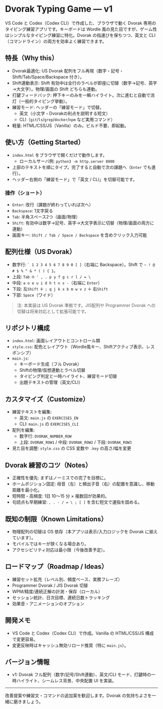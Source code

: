 # Dvorak Typing Game — v1

VS Code と Codex（Codex CLI）で作成した、ブラウザで動く Dvorak 専用のタイピング練習アプリです。キーボードは Wordle 風の見た目ですが、ゲーム性はシンプルなタイピング練習に特化。Dvorak の指運びを保ちつつ、英文と CLI（コマンドライン）の両方を効率よく練習できます。

## 特長（Why this）
- Dvorak最適化: US Dvorak 配列をフル再現（数字・記号・Shift/Tab/Space/Backspace 付き）。
- Shift連動表示: Shift 有効中は全行のラベルが即座に切替（数字→記号、英字→大文字）。物理/画面の Shift どちらも連動。
- 打鍵フィードバック: 押下キーのみを一瞬ハイライト。次に進むと自動で消灯（一般的タイピング挙動）。
- 練習モード: ヘッダーの「練習モード」で切替。
  - 英文（小文字・Dvorakの利点を説明する短文）
  - CLI（`git`/`ls`/`grep`/`docker`/`npm` など実用コマンド）
- 軽量: HTML/CSS/JS（Vanilla）のみ。ビルド不要、即起動。

## 使い方（Getting Started）
- `index.html` をブラウザで開くだけで動作します。
  - ローカルサーバ例: `python3 -m http.server 8000`
- 上部のテキストを順にタイプ。完了すると自動で次の課題へ（`Enter` でも進行）。
- ヘッダー右側の「練習モード」で「英文 / CLI」を切替可能です。

### 操作（ショート）
- `Enter`: 改行（課題が終わっていれば次へ）
- `Backspace`: 1文字戻る
- `Tab`: 半角スペース2つ（画面/物理）
- `Shift`: 有効中は数字→記号、英字→大文字表示に切替（物理/画面の両方に連動）
- 画面キー: `Shift / Tab / Space / Backspace` を含めクリック入力可能

## 配列仕様（US Dvorak）
- 数字行: `` ` 1 2 3 4 5 6 7 8 9 0 [ ] ``（右端に Backspace）。Shift で `~ ! @ # $ % ^ & * ( ) { }`。
- 上段: `Tab` ＋ `' , . p y f g c r l / = \`
- 中段: `a o e u i d h t n s -`（右端に `Enter`）
- 下段: 左`Shift` ＋ `; q j k x b m w v z` ＋ 右`Shift`
- 下部: `Space`（ワイド）

> 注: 本実装は US Dvorak 準拠です。JIS配列や Programmer Dvorak への切替は将来対応として拡張可能です。

## リポジトリ構成
- `index.html`: 画面レイアウトとコントロール類
- `style.css`: 配色とレイアウト（Wordle風キー、Shiftアクティブ表示、レスポンシブ）
- `main.js`:
  - キーボード生成（フル Dvorak）
  - Shiftの物理/仮想連動とラベル切替
  - タイピング判定と一時ハイライト、練習モード切替
  - 出題テキストの管理（英文/CLI）

## カスタマイズ（Customize）
- 練習テキストを編集:
  - 英文: `main.js` の `EXERCISES_EN`
  - CLI: `main.js` の `EXERCISES_CLI`
- 配列を編集:
  - 数字行: `DVORAK_NUMBER_ROW`
  - 上段: `DVORAK_ROW1` / 中段: `DVORAK_ROW2` / 下段: `DVORAK_ROW3`
- 見た目を調整: `style.css` の CSS 変数や `.key` の高さ/幅を変更

## Dvorak 練習のコツ（Notes）
- 正確性を優先: まずはノーミスでの完了を目標に。
- ホームポジション固定: 母音（左）と頻出子音（右）の配置を意識し、移動距離を最小化。
- 短時間・高頻度: 1日 10〜15 分 × 複数回が効果的。
- 句読点も早期練習: `, . - / = \ ; [ ]` を含む短文で運指を固める。

## 既知の制限（Known Limitations）
- 物理配列の切替は OS 依存（本アプリは表示/入力ロジックを Dvorak に揃えています）。
- モバイルではキーが狭くなる場合あり。
- アクセシビリティ対応は最小限（今後改善予定）。

## ロードマップ（Roadmap / Ideas）
- 練習セット拡充（レベル別、頻度ベース、実務フレーズ）
- Programmer Dvorak / JIS Dvorak 切替
- WPM/精度/連続正解の計測・保存（ローカル）
- セッション統計、日次目標、連続日数トラッキング
- 効果音・アニメーションのオプション

## 開発メモ
- VS Code と Codex（Codex CLI）で作成。Vanilla の HTML/CSS/JS 構成で変更容易。
- 変更反映時はキャッシュ無効リロード推奨（特に `main.js`）。

## バージョン情報
- v1: Dvorak フル配列（数字/記号/Shift連動）、英文/CLI モード、打鍵時の一時ハイライト、シームレス背景、中央配置 UI を実装。

---
改善提案や練習文・コマンドの追加案を歓迎します。Dvorak の気持ちよさを一緒に磨きましょう。
